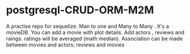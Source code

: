# postgresql-CRUD-ORM-M2M
A practise repo for sequelize. Man to one and Many to Many .  It's a movieDB. You can add a movie with  plot details.  Add actors  , reviews and raings. ratings will be averaged (math median). Association can be made between movies and actors; reviews and movies 
